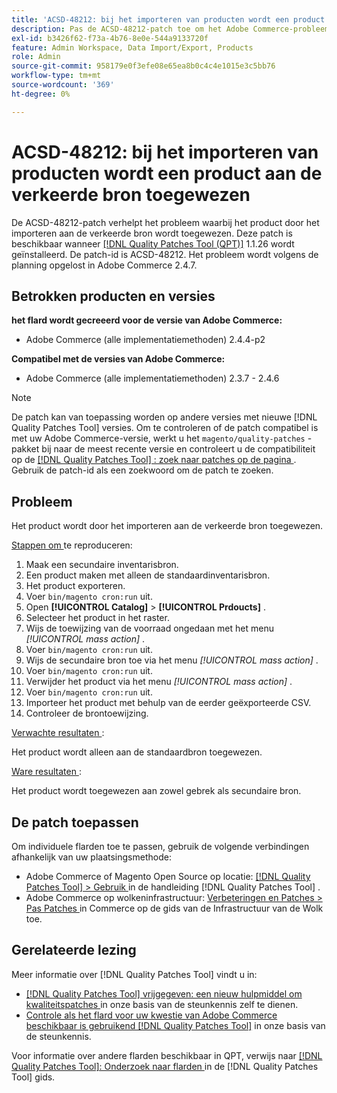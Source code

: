 ```yaml
---
title: 'ACSD-48212: bij het importeren van producten wordt een product aan de verkeerde bron toegewezen'
description: Pas de ACSD-48212-patch toe om het Adobe Commerce-probleem op te lossen, waarbij het product door het importeren aan de verkeerde bron wordt toegewezen.
exl-id: b3426f62-f73a-4b76-8e0e-544a9133720f
feature: Admin Workspace, Data Import/Export, Products
role: Admin
source-git-commit: 958179e0f3efe08e65ea8b0c4c4e1015e3c5bb76
workflow-type: tm+mt
source-wordcount: '369'
ht-degree: 0%

---
```


# ACSD-48212: bij het importeren van producten wordt een product aan de verkeerde bron toegewezen

De ACSD-48212-patch verhelpt het probleem waarbij het product door het importeren aan de verkeerde bron wordt toegewezen. Deze patch is beschikbaar wanneer [[!DNL Quality Patches Tool (QPT)]](/help/announcements/adobe-commerce-announcements/magento-quality-patches-released-new-tool-to-self-serve-quality-patches.md) 1.1.26 wordt geïnstalleerd. De patch-id is ACSD-48212. Het probleem wordt volgens de planning opgelost in Adobe Commerce 2.4.7.

## Betrokken producten en versies

**het flard wordt gecreeerd voor de versie van Adobe Commerce:**

* Adobe Commerce (alle implementatiemethoden) 2.4.4-p2

**Compatibel met de versies van Adobe Commerce:**

* Adobe Commerce (alle implementatiemethoden) 2.3.7 - 2.4.6

>[!NOTE]
>
>De patch kan van toepassing worden op andere versies met nieuwe [!DNL Quality Patches Tool] versies. Om te controleren of de patch compatibel is met uw Adobe Commerce-versie, werkt u het `magento/quality-patches` -pakket bij naar de meest recente versie en controleert u de compatibiliteit op de [[!DNL Quality Patches Tool] : zoek naar patches op de pagina ](https://experienceleague.adobe.com/tools/commerce-quality-patches/index.html?lang=nl-NL) . Gebruik de patch-id als een zoekwoord om de patch te zoeken.

## Probleem

Het product wordt door het importeren aan de verkeerde bron toegewezen.

<u> Stappen om </u> te reproduceren:

1. Maak een secundaire inventarisbron.
1. Een product maken met alleen de standaardinventarisbron.
1. Het product exporteren.
1. Voer `bin/magento cron:run` uit.
1. Open **[!UICONTROL Catalog]** > **[!UICONTROL Prdoucts]** .
1. Selecteer het product in het raster.
1. Wijs de toewijzing van de voorraad ongedaan met het menu *[!UICONTROL mass action]* .
1. Voer `bin/magento cron:run` uit.
1. Wijs de secundaire bron toe via het menu *[!UICONTROL mass action]* .
1. Voer `bin/magento cron:run` uit.
1. Verwijder het product via het menu *[!UICONTROL mass action]* .
1. Voer `bin/magento cron:run` uit.
1. Importeer het product met behulp van de eerder geëxporteerde CSV.
1. Controleer de brontoewijzing.

<u> Verwachte resultaten </u>:

Het product wordt alleen aan de standaardbron toegewezen.

<u> Ware resultaten </u>:

Het product wordt toegewezen aan zowel gebrek als secundaire bron.

## De patch toepassen

Om individuele flarden toe te passen, gebruik de volgende verbindingen afhankelijk van uw plaatsingsmethode:

* Adobe Commerce of Magento Open Source op locatie: [[!DNL Quality Patches Tool]  > Gebruik ](https://experienceleague.adobe.com/docs/commerce-operations/tools/quality-patches-tool/usage.html?lang=nl-NL) in de handleiding [!DNL Quality Patches Tool] .
* Adobe Commerce op wolkeninfrastructuur: [ Verbeteringen en Patches > Pas Patches ](https://experienceleague.adobe.com/docs/commerce-cloud-service/user-guide/develop/upgrade/apply-patches.html?lang=nl-NL) in Commerce op de gids van de Infrastructuur van de Wolk toe.

## Gerelateerde lezing

Meer informatie over [!DNL Quality Patches Tool] vindt u in:

* [[!DNL Quality Patches Tool]  vrijgegeven: een nieuw hulpmiddel om kwaliteitspatches ](/help/announcements/adobe-commerce-announcements/magento-quality-patches-released-new-tool-to-self-serve-quality-patches.md) in onze basis van de steunkennis zelf te dienen.
* [ Controle als het flard voor uw kwestie van Adobe Commerce beschikbaar is gebruikend  [!DNL Quality Patches Tool]](/help/support-tools/patches-available-in-qpt-tool/check-patch-for-magento-issue-with-magento-quality-patches.md) in onze basis van de steunkennis.

Voor informatie over andere flarden beschikbaar in QPT, verwijs naar [[!DNL Quality Patches Tool]: Onderzoek naar flarden ](https://experienceleague.adobe.com/tools/commerce-quality-patches/index.html?lang=nl-NL) in de [!DNL Quality Patches Tool] gids.
